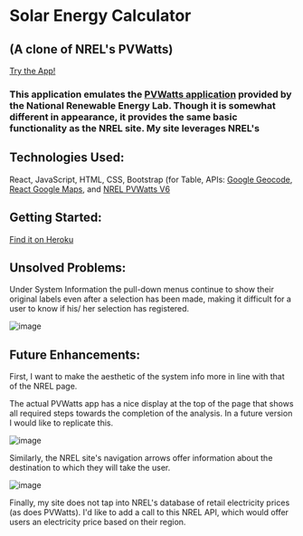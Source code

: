 # Solar Energy Calculator 
## (A clone of NREL's PVWatts)

[Try the App!](https://solar-energy-calculator.herokuapp.com/)

### This application emulates the [PVWatts application](https://pvwatts.nrel.gov/) provided by the National Renewable Energy Lab. Though it is somewhat different in appearance, it provides the same basic functionality as the NREL site. My site leverages NREL's  



## Technologies Used: 

React, JavaScript, HTML, CSS, Bootstrap (for Table, 
APIs: [Google Geocode](https://maps.googleapis.com/maps/api/geocode/json), [React Google Maps](https://react-google-maps-api-docs.netlify.app/), and [NREL PVWatts V6](https://developer.nrel.gov/docs/solar/pvwatts/v6/)

## Getting Started: 

[Find it on Heroku](https://electric-sage.herokuapp.com/)

## Unsolved Problems: 

Under System Information the pull-down menus continue to show their original labels even after a selection has been made, making it difficult for a user to know if his/ her selection has registered. 

![image](https://user-images.githubusercontent.com/11179812/127494604-d101a696-13db-47a4-a75b-4d33cb75b294.png)


## Future Enhancements: 

First, I want to make the aesthetic of the system info more in line with that of the NREL page. 

The actual PVWatts app has a nice display at the top of the page that shows all required steps towards the completion of the analysis. In a future version I would like to replicate this. 

![image](https://user-images.githubusercontent.com/11179812/127490311-8860f570-8363-4f93-99c3-30e60f4be933.png)

Similarly, the NREL site's navigation arrows offer information about the destination to which they will take the user. 

![image](https://user-images.githubusercontent.com/11179812/127490704-a0722c53-0459-4d5f-b089-4a4bef3c3ee2.png)

Finally, my site does not tap into NREL's database of retail electricity prices (as does PVWatts). I'd like to add a call to this NREL API, which would offer users an electricity price based on their region. 



